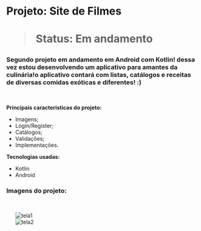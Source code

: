 
<h1> Projeto: Site de Filmes <h1> 

  > Status: Em andamento
  
  ### Segundo projeto em andamento em Android com Kotlin! dessa vez estou desenvolvendo um aplicativo para amantes da culinária!o aplicativo contará com listas, catálogos e receitas de diversas comidas exóticas e diferentes! :)
  
  <br>
  
  <strong>Principais caracteristicas do projeto: </strong>
  + Imagens;
  + Login/Register;
  + Catálogos;
  + Validações;
  + Implementações.
  
  <strong>Tecnologias usadas: </strong>
   + Kotlin
   + Android 
  
  
   ### Imagens do projeto:
  
  <br>
  
&nbsp;&nbsp;&nbsp;&nbsp;&nbsp;&nbsp;![tela1](https://user-images.githubusercontent.com/79876042/142202825-8ae29f13-90e2-45f6-a1a2-ec3f098ff813.png)
  <br>
&nbsp;&nbsp;&nbsp;&nbsp;&nbsp;&nbsp;![tela2](https://user-images.githubusercontent.com/79876042/142206465-6f857083-4003-4a4e-bf55-825538a24ffd.png)
  <br>
